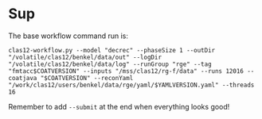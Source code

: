 # Sup
The base workflow command run is:
```
clas12-workflow.py --model "decrec" --phaseSize 1 --outDir "/volatile/clas12/benkel/data/out" --logDir "/volatile/clas12/benkel/data/log" --runGroup "rge" --tag "fmtacc$COATVERSION" --inputs "/mss/clas12/rg-f/data" --runs 12016 --coatjava "$COATVERSION" --reconYaml "/work/clas12/users/benkel/data/rge/yaml/$YAMLVERSION.yaml" --threads 16
```
Remember to add `--submit` at the end when everything looks good!
